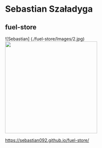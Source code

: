 # Sebastian Szaładyga

## fuel-store

![Sebastian] (./fuel-store/Images/2.jpg)
<img src=".https://github.com/Sebastian092/fuel-store/blob/main/Images/2.jpg" width= 300 height =300>

https://sebastian092.github.io/fuel-store/



